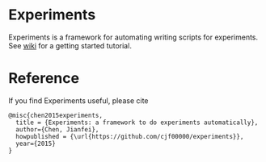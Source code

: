 # Experiments

Experiments is a framework for automating writing scripts for experiments. See [wiki](https://github.com/cjf00000/experiments/wiki) for a getting started tutorial.

# Reference

If you find Experiments useful, please cite

    @misc{chen2015experiments,
      title = {Experiments: a framework to do experiments automatically},
      author={Chen, Jianfei},
      howpublished = {\url{https://github.com/cjf00000/experiments}},
      year={2015}
    }
